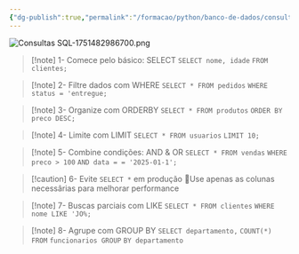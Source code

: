 ```yaml
---
{"dg-publish":true,"permalink":"/formacao/python/banco-de-dados/consultas-sql/","noteIcon":1,"updated":"2025-07-02T16:28:43.339-03:00"}
---
```



![Consultas SQL-1751482986700.png](/img/user/Formacao/Python/banco%20de%20dados/Consultas%20SQL-1751482986700.png)

>[!note] 1- Comece pelo básico: SELECT 
> `SELECT nome, idade`
> `FROM clientes;`

>[!note] 2- Filtre dados com WHERE
> `SELECT * FROM pedidos`
> `WHERE status = 'entregue;`

>[!note] 3- Organize com ORDERBY
> `SELECT * FROM produtos`
> `ORDER BY preco DESC;`

>[!note] 4- Limite com LIMIT
> `SELECT * FROM usuarios`
> `LIMIT 10;`


>[!note] 5- Combine condições: AND & OR
> `SELECT * FROM vendas`
> `WHERE preco > 100`
> `AND data = = '2025-01-1';`

>[!caution] 6- Evite `SELECT *` em produção
> 🚫Use apenas as colunas necessârias para melhorar performance

>[!note] 7- Buscas parciais com LIKE
> `SELECT * FROM clientes`
> `WHERE nome LIKE 'JO%;`

>[!note] 8- Agrupe com GROUP BY
> `SELECT departamento,`
> `COUNT(*) FROM`
> `funcionarios GROUP`
> `BY departamento`
